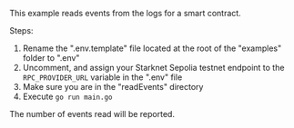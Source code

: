 This example reads events from the logs for a smart contract.

Steps:
1. Rename the ".env.template" file located at the root of the "examples" folder to ".env"
1. Uncomment, and assign your Starknet Sepolia testnet endpoint to the `RPC_PROVIDER_URL` variable in the ".env" file
1. Make sure you are in the "readEvents" directory
1. Execute `go run main.go`

The number of events read will be reported.
